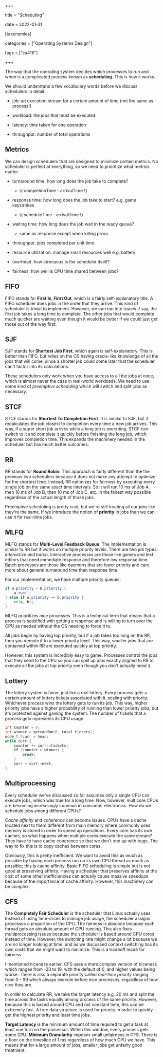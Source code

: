 +++

title = "Scheduling"

date = 2022-01-31



[taxonomies]

categories = ["Operating Systems Design"]

tags = ["cs416"]

+++

The way that the operating system decides which processes to run and when is a complicated process known as **scheduling**. This is how it works.

<!-- more -->

We should understand a few vocabulary words before we discuss schedulers in detail.

- job: an execution stream for a certain amount of time (not the same as process!)

- workload: the jobs that must be executed

- latency: time taken for one operation

- throughput: number of total operations

## Metrics

We can design schedulers that are designed to minimize certain metrics. No scheduler is perfect at everything, so we need to prioritize what metrics matter.

- turnaround time: how long does the job take to complete?
  
  - \\( completionTime - arrivalTime \\)

- response time: how long does the job take to start? e.g. game keystrokes
  
  - \\( scheduleTime - arrivalTime \\)

- waiting time: how long does the job wait in the ready queue?
  
  - same as response except when killing procs

- throughput: jobs completed per unit time

- resource utilization: manage small resources well e.g. battery

- overhead: how strenuous is the scheduler itself?

- fairness: how well is CPU time shared between jobs?

## FIFO

FIFO stands for **First In, First Out**, which is a fairly self-explanatory title. A FIFO scheduler does jobs in the order that they arrive. This kind of scheduler is trivial to implement. However, we can run into issues if say, the first job takes a long time to complete. The other jobs that would complete much quicker are waiting even though it would be better if we could just get those out of the way first.

## SJF

SJF stands for **Shortest Job First**, which again is self-explanatory. This is better than FIFO, but relies on the OS having oracle-like knowledge of all the jobs that will come, since a shorter job could come later that the scheduler can't factor into its calculations.

These schedulers only work when you have access to all the jobs at once, which is almost never the case in real-world workloads. We need to use some kind of *preemptive scheduling* which will switch and split jobs as necessary.

## STCF

STCF stands for **Shortest To Completion First**. It is similar to SJF, but it recalculates the job closest to completion every time a new job arrives. This way, if a super short job arrives while a long job is executing, STCF can switch to it and complete it quickly before finishing the long job, which improves completion time. This expands the machinery needed in the scheduler but has much better outcomes.

## RR

RR stands for **Round Robin**. This approach is fairly different than the the previous two schedulers because it does not make any attempt to optimize for the shortest time. Instead, RR optimizes for fairness by executing every single job on the same exact time intervals. So it will run 10 ms of Job A, then 10 ms of Job B, then 10 ms of Job C, etc. in the fairest way possible regardless of the actual length of those jobs.

Preemptive scheduling is pretty cool, but we're still treating all our jobs like they're the same. If we introduce the notion of **priority** in jobs then we can use it for real-time jobs.

## MLFQ

MLFQ stands for **Multi-Level Feedback Queue**. The implementation is similar to RR but it works on multiple priority levels. There are two job types: *interactive* and *batch*. Interactive processes are those like games and text editors that need immediate response and therefore low response time. Batch processes are those like daemons that are lower priority and care more about general turnaround time than response time.

For our implementation, we have multiple priority queues:

```java
if a.priority > b.priority {
    a.run();
} else if a.priority == b.priority {
    rr(a, b);
}
```

MLFQ prioritizes *nice* processes. This is a technical term that means that a process is satistfied with getting a response and is willing to turn over the CPU as needed without the OS needing to force it to.

All jobs begin by having top priority, but if a job takes too long on the RR, then you demote it to a lower priority level. This way, smaller jobs that are contained within RR are executed quickly at top priority.

However, this system is incredibly easy to game. Processes control the jobs that they send to the CPU so you can split up jobs exactly aligned to RR to execute all the jobs at top priority even though you don't actually need it.

## Lottery

The lottery system is fairer, just like a real lottery. Every process gets a certain amount of lottery tickets associated with it, scaling with priority. Whichever process wins the lottery gets to run its job. This way, higher priority jobs have a higher probability of running than lower priority jobs, but it's protected against gaming the system. The number of tickets that a process gets represents its CPU usage.

```c
int counter = 0;
int winner = getrandom(0, total_tickets);
node_t *curr = head;
while curr {
    counter += curr->tickets;
    if (counter > winner) {
        break;
    }
    curr = curr->next;
}
```

## Multiprocessing

Every scheduler we've discussed so far assumes only a single CPU can execute jobs, which was true for a long time. Now, however, multicore CPUs are becoming increasingly common in consumer electronics. How do we schedule jobs among different CPUs?

*Cache affinity* and *coherence* can become issues. CPUs have a cache located next to them different from main memory where commonly used memory is stored in order to speed up operations. Every core has its own caches, so what happens when multiple cores execute the same stream? They have to have cache coherence so that we don't end up with bugs. The way to fix this is to copy caches between cores.

Obviously, this is pretty inefficient. We want to avoid this as much as possible by having each process run on its own CPU thread as much as possible; this is cache affinity. Basic FIFO scheduling is simple but is not good at preserving affinity. Having a scheduler that preserves affinity at the cost of some other inefficiencies can actually cause massive speedups because of the importance of cache affinity. However, this machinery can be complex.

## CFS

The **Completely Fair Scheduler** is the scheduler that Linux actually uses. Instead of using time-slices to manage job usage, the scheduler assigns processes a proportion of the CPU. The fairness is absolute because each thread gets an absolute amount of CPU running. This also fixes multiprocessing issues because the scheduler is based around CPU cores instead of time. However, the switching rate might change a lot because we are no longer looking at time, and as we discussed context switching has its own costs that we might want to minimize. This is a tradeoff made for fairness.

I mentioned niceness earlier. CFS uses a more complex version of niceness which ranges from -20 to 19, with the default of 0, and higher values being worse. There is also a separate priority called *real-time priority* ranging from 0 - 99 which always execute before nice processes, regardless of how nice they are.

In order to calculate RR, we take the target latency e.g. 20 ms and split the time across the tasks equally among process of the same priority. However, because this is based around CPU and not constant time, this can be extremely fast. A tree data structure is used for priority in order to quickly get the highest priority and least time jobs.

**Target Latency** is the minimum amount of time required to get a task at least one turn on the processor. Within this window, every process gets some CPU. **Minimum Granularity** imposes small unfairness in CFS. There is a floor on the timeslice of 1 ms regardless of how much CPU we have. This means that for a large amount of jobs, smaller jobs get unfairly good treatment.
